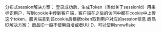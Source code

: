 分布式session解决方案：
    登录成功后，生成Token（类似关于sessionId）用来标识用户，写到cookie中传到客户端，客户端在之后的访问中都在cookie中上传这个token，服务端拿到该cookie后根据token取到用户对应的session信息
商品ID解决方案：
    商品ID一般不使用自增或者UUID，可以使用snowflake